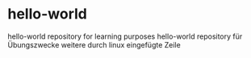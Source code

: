 # hello-world
hello-world repository for learning purposes
hello-world repository für Übungszwecke
weitere durch linux eingefügte Zeile

